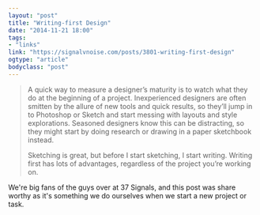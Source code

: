 ```yaml
---
layout: "post"
title: "Writing-first Design"
date: "2014-11-21 18:00"
tags: 
- "links"
link: "https://signalvnoise.com/posts/3801-writing-first-design"
ogtype: "article"
bodyclass: "post"
---
```


> A quick way to measure a designer’s maturity is to watch what they do at the beginning of a project. Inexperienced designers are often smitten by the allure of new tools and quick results, so they’ll jump in to Photoshop or Sketch and start messing with layouts and style explorations. Seasoned designers know this can be distracting, so they might start by doing research or drawing in a paper sketchbook instead.
>
> Sketching is great, but before I start sketching, I start writing. Writing first has lots of advantages, regardless of the project you’re working on.

We're big fans of the guys over at 37 Signals, and this post was share worthy as it's something we do ourselves when we start a new project or task.